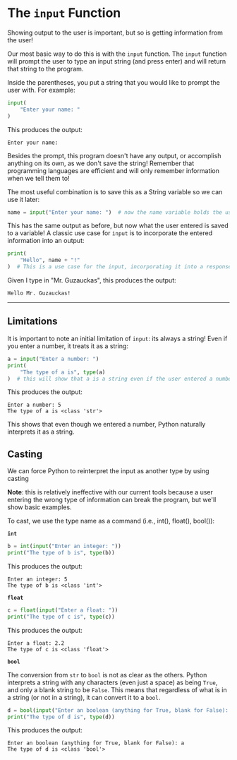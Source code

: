 # The `input` Function

Showing output to the user is important, but so is getting information from the user!

Our most basic way to do this is with the `input` function. The `input` function will prompt the user to type an input string (and press enter) and will return that string to the program.

Inside the parentheses, you put a string that you would like to prompt the user with. For example:

```python
input(
    "Enter your name: "
)
```

This produces the output:

```
Enter your name:
```

Besides the prompt, this program doesn't have any output, or accomplish anything on its own, as we don't save the string! Remember that programming languages are efficient and will only remember information when we tell them to!

The most useful combination is to save this as a String variable so we can use it later:

```python
name = input("Enter your name: ")  # now the name variable holds the users entered name
```

This has the same output as before, but now what the user entered is saved to a variable! A classic use case for `input` is to incorporate the entered information into an output:

```python
print(
    "Hello", name + "!"
)  # This is a use case for the input, incorporating it into a response!
```

Given I type in "Mr. Guzauckas", this produces the output:

```
Hello Mr. Guzauckas!
```

---

## Limitations

It is important to note an initial limitation of `input`: its always a string! Even if you enter a number, it treats it as a string:

```python
a = input("Enter a number: ")
print(
    "The type of a is", type(a)
)  # this will show that a is a string even if the user entered a number
```

This produces the output:

```
Enter a number: 5
The type of a is <class 'str'>
```

This shows that even though we entered a number, Python naturally interprets it as a string.

## Casting

We can force Python to reinterpret the input as another type by using casting

**Note**: this is relatively ineffective with our current tools because a user entering the wrong type of information can break the program, but we'll show basic examples.

To cast, we use the type name as a command (i.e., int(), float(), bool()):

**`int`**

```python
b = int(input("Enter an integer: "))
print("The type of b is", type(b))
```

This produces the output:

```
Enter an integer: 5
The type of b is <class 'int'>
```

**`float`**

```python
c = float(input("Enter a float: "))
print("The type of c is", type(c))
```

This produces the output:

```
Enter a float: 2.2
The type of c is <class 'float'>
```

**`bool`**

The conversion from `str` to `bool` is not as clear as the others. Python interprets a string with any characters (even just a space) as being `True`, and only a blank string to be `False`. This means that regardless of what is in a string (or not in a string), it can convert it to a `bool`.

```python
d = bool(input("Enter an boolean (anything for True, blank for False): "))
print("The type of d is", type(d))
```

This produces the output:

```
Enter an boolean (anything for True, blank for False): a
The type of d is <class 'bool'>
```
